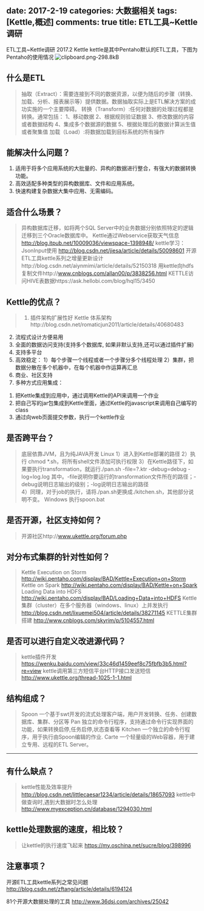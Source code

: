 ﻿date: 2017-2-19
categories: 大数据相关
tags: [Kettle,概述]
comments: true
title: ETL工具~Kettle调研
---

ETL工具~Kettle调研 2017.2
Kettle
kettle是其中Pentaho默认的ETL工具，下图为Pentaho的使用情况
![clipboard.png-298.8kB][1]

## 什么是ETL
>抽取（Extract）：需要连接到不同的数据资源，以便为随后的步骤（转换、加载、分析、报表展示等）提供数据。数据抽取实际上是ETL解决方案的成功实施的一个主要障碍。
转换（Transform）:任何对数据的处理过程都是转换。通常包括： 
1、移动数据 
2、根据规则验证数据 
3、修改数据的内容或者数据结构 
4、集成多个数据源的数据 
5、根据处理后的数据计算派生值或者聚集值
加载（Load）:将数据加载到目标系统的所有操作

## 能解决什么问题？
  1. 适用于将多个应用系统的大批量的、异构的数据进行整合，有强大的数据转换功能。
  2. 高效适配多种类型的异构数据库、文件和应用系统。
  3. 快速构建复杂数据大集中应用、无需编码。

## 适合什么场景？
>异构数据库迁移，如将两个SQL Server中的业务数据分别依照特定的逻辑迁移到三个Oracle数据库中。
Kettle通过Webservice获取天气信息 http://blog.itpub.net/10009036/viewspace-1398948/
kettle学习：JsonInput使用 http://blog.csdn.net/jiesa/article/details/50098601
开源ETL工具kettle系列之增量更新设计http://blog.csdn.net/aiynmimi/article/details/52150318
用kettle向hdfs复制文件http://www.cnblogs.com/allan00/p/3838256.html
KETTLE访问HIVE表数据https://ask.hellobi.com/blog/hql15/3450

## Kettle的优点？
>1. 插件架构扩展性好
Kettle 体系架构http://blog.csdn.net/romaticjun2011/article/details/40680483
2. 流程式设计方便易用
3. 全面的数据访问支持(支持多个数据库, 如果非默认支持,还可以通过插件扩展)
4. 支持多平台
5. 高效稳定： 
1）每个步骤一个线程或者一个步骤分多个线程处理
2）集群，把数据分散在多个机器中，在每个机器中作运算再汇总
6. 商业、社区支持
7. 多种方式应用集成：
1) 把Kettle集成到应用中，通过调用Kettle的API来调用一个作业
2) 把自己写的jar包集成到Kettle里面，通过Kettle的javascript来调用自己编写的class
3) 通过向web页面提交参数，执行一个kettle作业

## 是否跨平台？
>底层依靠JVM，且为纯JAVA开发
Linux
1）进入到Kettle部署的路径 
2）执行 chmod *.sh，将所有shell文件添加可执行权限 
3）在Kettle路径下，如果要执行transformation，就运行./pan.sh -file=?.ktr -debug=debug -log=log.log 其中。-file说明你要运行的transformation文件所在的路径；-debug说明日志输出的级别；-log说明日志输出的路径  
4）同理，对于job的执行，请将./pan.sh更换成./kitchen.sh，其他部分说明不变。
Windows
执行spoon.bat

## 是否开源，社区支持如何？
>开源社区http://www.ukettle.org/forum.php

## 对分布式集群的针对性如何？
>Kettle Execution on Storm http://wiki.pentaho.com/display/BAD/Kettle+Execution+on+Storm
Kettle on Spark http://wiki.pentaho.com/display/BAD/Kettle+on+Spark
Loading Data into HDFS http://wiki.pentaho.com/display/BAD/Loading+Data+into+HDFS
Kettle 集群（cluster）在多个服务器（windows、linux）上并发执行 http://blog.csdn.net/lixuemei504/article/details/38271145
KETTLE集群搭建 http://www.cnblogs.com/skyrim/p/5104557.html

## 是否可以进行自定义改进源代码？
>kettle插件开发 https://wenku.baidu.com/view/33c46d1459eef8c75fbfb3b5.html?re=view
kettle调用第三方短信平台HTTP接口发送短信 http://www.ukettle.org/thread-1025-1-1.html

## 结构组成？
>Spoon	一个基于swt开发的流式处理客户端，用户开发转换、任务、创建数据库、集群、分区等 
Pan		独立的命令行程序，支持通过命令行实现界面的功能，如果转换启停,任务启停,状态查看等 
Kitchen	一个独立的命令行程序，用于执行由Spoon编辑的作业.
Carte	一个轻量级的Web容器，用于建立专用、远程的ETL Server。

--------

## 有什么缺点？
>kettle性能及效率提升 http://blog.csdn.net/littlecaesar1234/article/details/18657093
kettle中做查询时,遇到大数据时怎么处理 http://www.myexception.cn/database/1294030.html

## kettle处理数据的速度，相比较？

>让kettle的执行速度飞起来 https://my.oschina.net/sucre/blog/398996


## 注意事项？
开源ETL工具kettle系列之常见问题 http://blog.csdn.net/zftang/article/details/6194124


81个开源大数据处理的工具 http://www.36dsj.com/archives/25042


  [1]: http://static.zybuluo.com/EVA001/f0vac4fwc6hqyaf3liz3it2l/clipboard.png